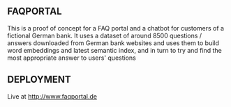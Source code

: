 ## FAQPORTAL

This is a proof of concept for a FAQ portal and a chatbot for customers of a fictional German bank.
It uses a dataset of around 8500 questions / answers downloaded from German bank websites and uses them to build word embeddings and latest semantic index, and in turn to try and find the most appropriate answer to users' questions


## DEPLOYMENT

Live at http://www.faqportal.de
